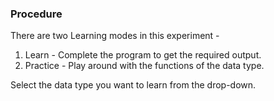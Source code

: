 ### Procedure

There are two Learning modes in this experiment - 
1. Learn - Complete the program to get the required output.
2. Practice - Play around with the functions of the data type.

Select the data type you want to learn from the drop-down.